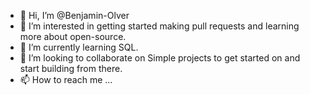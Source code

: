 - 👋 Hi, I’m @Benjamin-Olver
- 👀 I’m interested in getting started making pull requests and learning more about open-source.
- 🌱 I’m currently learning SQL.
- 💞️ I’m looking to collaborate on Simple projects to get started on and start building from there.
- 📫 How to reach me ...

<!---
Benjamin-Olver/Benjamin-Olver is a ✨ special ✨ repository because its `README.md` (this file) appears on your GitHub profile.
You can click the Preview link to take a look at your changes.
--->
